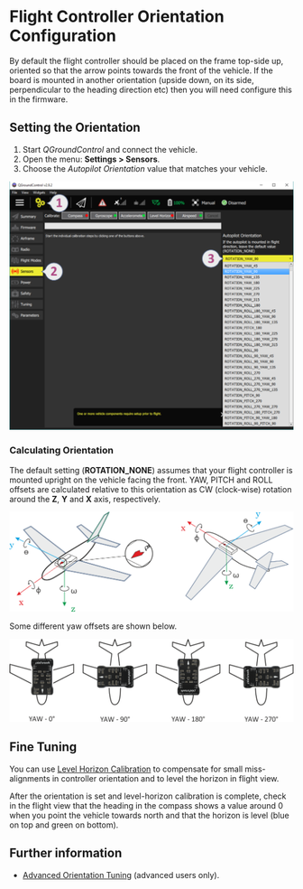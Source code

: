 # Flight Controller Orientation Configuration

By default the flight controller should be placed on the frame top-side up, oriented so that the arrow points towards the front of the vehicle. If the board is mounted in another orientation (upside down, on its side, perpendicular to the heading direction etc) then you will need configure this in the firmware.


## Setting the Orientation

1. Start *QGroundControl* and connect the vehicle.
2. Open the menu: **Settings > Sensors**.
3. Choose the *Autopilot Orientation* value that matches your vehicle. 

![FC Orientation QGC v1](../../images/fc_orientation_qgc_v1.png)


### Calculating Orientation

The default setting (**ROTATION_NONE**) assumes that your flight controller is mounted upright on the vehicle facing the front. YAW, PITCH and ROLL offsets are calculated relative to this orientation as CW (clock-wise) rotation around the **Z**, **Y** and **X** axis, respectively.

![FC Orientation](../../images/fc_orientation_1.png)

Some different yaw offsets are shown below.

![Yaw Rotation](../../images/yaw_rotation.png)


## Fine Tuning

You can use [Level Horizon Calibration](../config/level_horizon_calibration.md) to compensate for small miss-alignments in controller orientation and to level the horizon in flight view.

After the orientation is set and level-horizon calibration is complete, check in the flight view that the heading in the compass shows a value around 0 when you point the vehicle towards north and that the horizon is level (blue on top and green on bottom).


## Further information

* [Advanced Orientation Tuning](../advanced_config/advanced_flight_controller_orientation_leveling.md) (advanced users only).